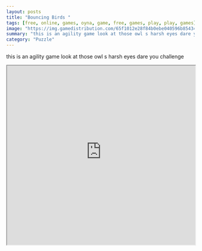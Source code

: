 ```yaml
---
layout: posts
title: "Bouncing Birds "
tags: [free, online, games, oyna, game, free, games, play, play, games]
image: "https://img.gamedistribution.com/65f1012e28f84b0ebe040596b85434e2.jpg"
summary: "this is an agility game look at those owl s harsh eyes dare you challenge  free online games oyna game free games play play games"
category: "Puzzle"
---
```


this is an agility game look at those owl s harsh eyes dare you challenge

<iframe width="100%" height="480px;" src="https://html5.gamedistribution.com/65f1012e28f84b0ebe040596b85434e2/"></iframe>